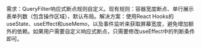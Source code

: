 需求：QueryFilter响应式断点规则自定义。现有规则：容器宽度断点、单行展示表单列数（包含操作区域）、默认布局。解决方案：使用React Hooks的useState、useEffect和useMemo，以及事件监听来获取屏幕宽度，避免增加额外的依赖。如果用户需要自定义响应式断点，只需要修改useEffect中的判断条件即可。

